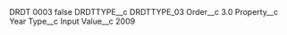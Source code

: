 <?xml version="1.0" encoding="UTF-8"?>
<CustomMetadata xmlns="http://soap.sforce.com/2006/04/metadata" xmlns:xsi="http://www.w3.org/2001/XMLSchema-instance" xmlns:xsd="http://www.w3.org/2001/XMLSchema">
    <label>DRDT 0003</label>
    <protected>false</protected>
    <values>
        <field>DRDTTYPE__c</field>
        <value xsi:type="xsd:string">DRDTTYPE_03</value>
    </values>
    <values>
        <field>Order__c</field>
        <value xsi:type="xsd:double">3.0</value>
    </values>
    <values>
        <field>Property__c</field>
        <value xsi:type="xsd:string">Year</value>
    </values>
    <values>
        <field>Type__c</field>
        <value xsi:type="xsd:string">Input</value>
    </values>
    <values>
        <field>Value__c</field>
        <value xsi:type="xsd:string">2009</value>
    </values>
</CustomMetadata>
